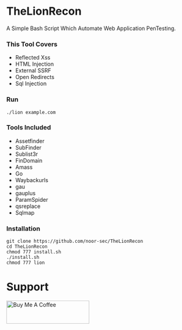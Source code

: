 # TheLionRecon 

A Simple Bash Script Which Automate Web Application PenTesting.
### This Tool Covers
+ Reflected Xss
+ HTML Injection
+ External SSRF
+ Open Redirects
+ Sql Injection

### Run 
```./lion example.com```
### Tools Included
+ Assetfinder
+ SubFinder
+ Sublist3r
+ FinDomain
+ Amass
+ Go
+ Waybackurls
+ gau
+ gauplus
+ ParamSpider
+ qsreplace
+ Sqlmap
### Installation
```
git clone https://github.com/noor-sec/TheLionRecon
cd TheLionRecon
chmod 777 install.sh
./install.sh
chmod 777 lion
```



# Support
<a href="https://www.buymeacoffee.com/noornoor" target="_blank"><img src="https://cdn.buymeacoffee.com/buttons/v2/default-yellow.png" alt="Buy Me A Coffee" style="height: 60px !important;width: 217px !important;" ></a>

